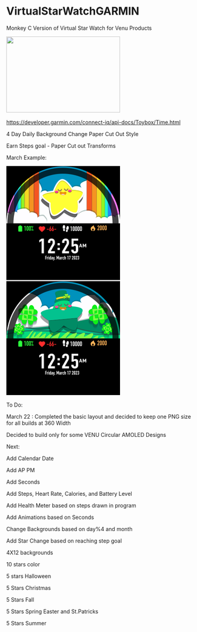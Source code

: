 # VirtualStarWatchGARMIN
Monkey C Version of Virtual Star Watch for Venu Products


<img src="https://guerrillaworldpress.files.wordpress.com/2015/01/b3_construction_monkey2.jpg" width="300" height="200" />

https://developer.garmin.com/connect-iq/api-docs/Toybox/Time.html

4 Day Daily Background Change Paper Cut Out Style

Earn Steps goal - Paper Cut out Transforms

March Example:

<img src="https://github.com/SarahBass/VirtualStarWatchGARMIN/blob/main/demo1.png" width="300" height="300" />

<img src="https://github.com/SarahBass/VirtualStarWatchGARMIN/blob/main/demo0.png" width="300" height="300" />


To Do:

March 22 : Completed the basic layout and decided to keep one PNG size for all builds at 360 Width

Decided to build only for some VENU Circular AMOLED Designs
 
 Next:
 
 Add Calendar Date
 
 Add AP PM
 
 Add Seconds
 
 Add Steps, Heart Rate, Calories, and Battery Level
 
 Add Health Meter based on steps drawn in program
 
 Add Animations based on Seconds
 
 Change Backgrounds based on day%4 and month
 
 Add Star Change based on reaching step goal
 
 4X12 backgrounds 
 
 10 stars color
 
 5 stars Halloween
 
 5 Stars Christmas
 
 5 Stars Fall
 
 5 Stars Spring Easter and St.Patricks
 
 5 Stars Summer
 
 

